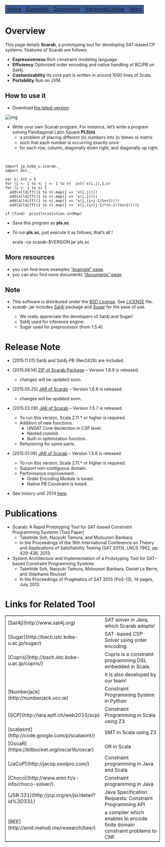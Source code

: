 <script type="text/javascript">

  var _gaq = _gaq || [];
  _gaq.push(['_setAccount', 'UA-6313627-2']);
  _gaq.push(['_trackPageview']);

  (function() {
    var ga = document.createElement('script'); ga.type = 'text/javascript'; ga.async = true;
    ga.src = ('https:' == document.location.protocol ? 'https://ssl' : 'http://www') + '.google-analytics.com/ga.js';
    var s = document.getElementsByTagName('script')[0]; s.parentNode.insertBefore(ga, s);
  })();

</script>
</div>

<table class="menu" border="0" cellspacing="0" cellpadding="20" width="900px">
<tr>
<td class="menu" bgcolor="#3B5998"><a href="http://kix.istc.kobe-u.ac.jp/~soh/scarab/">Home</a></td>
<td class="menu" bgcolor="#3B5998"><a href="http://kix.istc.kobe-u.ac.jp/~soh/scarab/examples.html">Examples</a></td>
<td class="menu" bgcolor="#3B5998"><a href="http://kix.istc.kobe-u.ac.jp/~soh/scarab/doc.html">Documents</a></td>
<td class="menu" bgcolor="#3B5998"><a href="http://kix.istc.kobe-u.ac.jp/~soh/scarab/advanced.html">Advanced Usage</a></td>
<td class="menu" bgcolor="#3B5998"><a href="http://kix.istc.kobe-u.ac.jp/~soh/scarab/apps.html">Apps</a></td>
</tr>
</table>

<div id="content">

# Overview

This page details **Scarab**, a prototyping tool for developing SAT-based CP systems. 
Features of Scarab are follows:

-   **Expressiveness** Rich constraint modeling language.
-   **Efficiency** Optimized order encoding and native handling of BC/PB on Sat4j.
-   **Customizability** Its core part is written in around 1000 lines of Scala.
-   **Portability** Run on JVM.

## How to use it

-   Download [the latest version](http://kix.istc.kobe-u.ac.jp/~soh/scarab/scarab-v1-6-9.zip).

![img](./figs/latin5-diagonal.gif)
-   Write your own Scarab program. For instance, let&rsquo;s write a program solving Pandiagonal Latin Square **PLS(n)**.  
    -   a problem of placing different \(n\) numbers into \(n \times n\) matrix
    -   such that each number is occurring exactly once
    -   for each row, column, diagonally down right, and diagonally up right.

<br style="clear:both;" />

    import jp.kobe_u.scarab._
    import dsl._
    
    var n: Int = 5
    for (i <- 1 to n; j <- 1 to n)  int('x(i,j),1,n) 
    for (i <- 1 to n) {
      add(alldiff((1 to n).map(j => 'x(i,j))))
      add(alldiff((1 to n).map(j => 'x(j,i))))
      add(alldiff((1 to n).map(j => 'x(j,(i+j-1)%n+1))))
      add(alldiff((1 to n).map(j => 'x(j,(i+(j-1)*(n-1))%n+1))))}
    
    if (find)  println(solution.intMap)

-   Sava this program as **pls.sc**.
-   To run **pls.sc**, just execute it as follows, that&rsquo;s all !

    scala -cp scarab-$VERSION.jar pls.sc

## More resources

-   you can find more examples [&ldquo;example&rdquo; page](http://kix.istc.kobe-u.ac.jp/~soh/scarab/examples.html).
-   you can also find more documents [&ldquo;documents&rdquo; page](http://kix.istc.kobe-u.ac.jp/~soh/scarab/doc.html).

## Note

-   This software is distributed under the [BSD License](http://opensource.org/licenses/bsd-license.php). See [LICENSE](./LICENSE) file.
-   scarab-<version>.jar includes [Sat4j](http://www.sat4j.org) package and [Sugar](http://bach.istc.kobe-u.ac.jp/sugar/) for the ease of use.
    -   We really appreciate the developers of Sat4j and Sugar!
    -   Sat4j used for inference engine.
    -   Sugar used for preprocessor (from 1.5.4).

# Release Note

-   [2015.11.01] Sat4j and Sat4j-PB (Rev2428) are included.

-   [2015.06.14] [ZIP of Scarab Package](./scarab-v1-6-9.zip) &#x2013; Version 1.6.9 is released.

    -   changes will be updated soon.

-   [2015.05.25] [JAR of Scarab](./scarab168.jar) &#x2013; Version 1.6.8 is released.

    -   changes will be updated soon.

-   [2015.02.08] [JAR of Scarab](./scarab-v1-5-7.jar) &#x2013; Version 1.5.7 is released.

    -   To run this version, Scala 2.11.\* or higher is required.
    -   Addition of new functions.
        -   UNSAT Core dectection in CSP level.
        -   Nested commit.
        -   Built-in optimization function.
    -   Refactoring for some parts.

-   [2015.01.09] [JAR of Scarab](./scarab-v1-5-6.jar) &#x2013; Version 1.5.6 is released.

    
    -   To run this version, Scala 2.11.\* or higher is required.
    -   Support non-contiguous domain.
    -   Performance improvement.
        -   Order Encoding Module is tuned.
        -   Native PB Constraint is tuned.

-   See history until 2014 [here](./history.html).

# Publications

-   Scarab: A Rapid Prototyping Tool for SAT-based Constraint Programming Systems (Tool Paper)
    -   Takehide Soh, Naoyuki Tamura, and Mutsunori Banbara
    -   In the Proceedings of the 16th International Conference on Theory and Applications of Satisfiability Testing (SAT 2013), LNCS 7962, pp. 429-436, 2013.
-   System Architecture and Implementation of a Prototyping Tool for SAT-based Constraint Programming Systems
    -   Takehide Soh, Naoyuki Tamura, Mutsunori Banbara, Daniel Le Berre, and Stéphanie Roussel
    -   In the Proceedings of Pragmatics of SAT 2013 (PoS-13), 14 pages, July 2013.

# Links for Related Tool

<table border="2" cellspacing="0" cellpadding="6" rules="groups" frame="hsides">


<colgroup>
<col  class="left" />

<col  class="left" />
</colgroup>
<tbody>
<tr>
<td class="left">[Sat4j](http://www.sat4j.org)</td>
<td class="left">SAT solver in Java, which Scarab adopts!</td>
</tr>


<tr>
<td class="left">[Sugar](http://bach.istc.kobe-u.ac.jp/sugar/)</td>
<td class="left">SAT-based CSP Solver using order encoding.</td>
</tr>


<tr>
<td class="left">[Copris](http://bach.istc.kobe-u.ac.jp/copris/)</td>
<td class="left">Copris is a constraint programming DSL embedded in Scala.</td>
</tr>


<tr>
<td class="left">&#xa0;</td>
<td class="left">It is also developed by our team!</td>
</tr>


<tr>
<td class="left">[Numberjack](http://numberjack.ucc.ie)</td>
<td class="left">Constraint Programming System in Python</td>
</tr>


<tr>
<td class="left">[SCP](http://lara.epfl.ch/web2010/scp)</td>
<td class="left">Constraint Programming in Scala using Z3</td>
</tr>


<tr>
<td class="left">[scalasmt](http://code.google.com/p/scalasmt/)</td>
<td class="left">SMT in Scala using Z3</td>
</tr>


<tr>
<td class="left">[OscaR](https://bitbucket.org/oscarlib/oscar)</td>
<td class="left">OR in Scala</td>
</tr>


<tr>
<td class="left">[JaCoP](http://jacop.osolpro.com/)</td>
<td class="left">Constraint programming in Java and Scala</td>
</tr>


<tr>
<td class="left">[Choco](http://www.emn.fr/x-info/choco-solver/)</td>
<td class="left">Constraint programming in Java</td>
</tr>


<tr>
<td class="left">[JSR 331](http://jcp.org/en/jsr/detail?id%3D331)</td>
<td class="left">Java Specification Requests: Constraint Programming API</td>
</tr>


<tr>
<td class="left">[BEE](http://amit.metodi.me/research/bee/)</td>
<td class="left">a compiler which enables to encode finite domain constraint problems to CNF.</td>
</tr>
</tbody>
</table>
